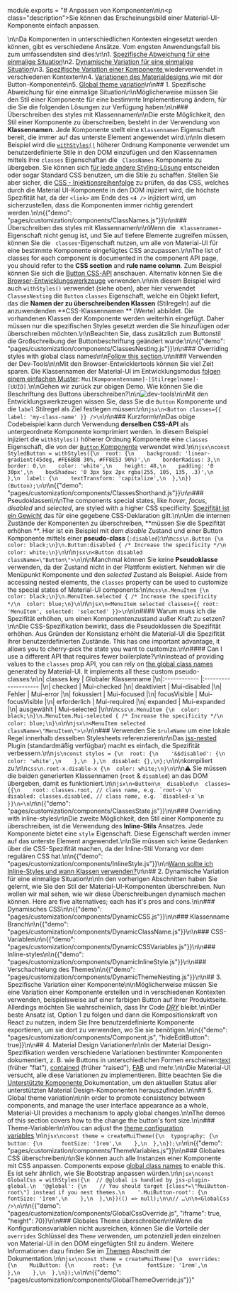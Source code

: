 module.exports = "# Anpassen von Komponenten\n\n<p class=\"description\">Sie können das Erscheinungsbild einer Material-UI-Komponente einfach anpassen.</p>\n\nDa Komponenten in unterschiedlichen Kontexten eingesetzt werden können, gibt es verschiedene Ansätze. Vom engsten Anwendungsfall bis zum umfassendsten sind dies:\n\n1. [Spezifische Abweichung für eine einmalige Situation](#1-specific-variation-for-a-one-time-situation)\n2. [Dynamische Variation für eine einmalige Situation](#2-dynamic-variation-for-a-one-time-situation)\n3. [ Spezifische Variation einer Komponente ](#3-specific-variation-of-a-component) wiederverwendet in verschiedenen Kontexten\n4. [ Variationen des Materialdesigns ](#4-material-design-variations) wie mit der Button-Komponente\n5. [Global theme variation](#5-global-theme-variation)\n\n## 1. Spezifische Abweichung für eine einmalige Situation\n\nMöglicherweise müssen Sie den Stil einer Komponente für eine bestimmte Implementierung ändern, für die Sie die folgenden Lösungen zur Verfügung haben:\n\n### Überschreiben des styles mit Klassennamen\n\nDie erste Möglichkeit, den Stil einer Komponente zu überschreiben, besteht in der Verwendung von **Klassennamen**. Jede Komponente stellt eine `Klassennamen` Eigenschaft bereit, die immer auf das unterste Element angewendet wird.\n\nIn diesem Beispiel wird die [`withStyles()`](/styles/basics/#higher-order-component-api) höherer Ordnung Komponente verwendet um benutzerdefinierte Stile in den DOM einzufügen und den Klassennamen mittels ihre `classes` Eigenschaftan die ` ClassNames` Komponente zu übergeben. Sie können sich [für jede andere Styling-Lösung](/guides/interoperability/) entscheiden oder sogar Standard CSS benutzen, um die Stile zu schaffen. Stellen Sie aber sicher, die [CSS - Injektionsreihenfolge](/styles/advanced/#css-injection-order) zu prüfen, da das CSS, welches durch die Material UI-Komponente in den DOM injiziert wird, die höchste Spezifität hat, da der `<link>` am Ende des `<4 />` injiziert wird, um sicherzustellen, dass die Komponenten immer richtig gerendert werden.\n\n{{\"demo\": \"pages/customization/components/ClassNames.js\"}}\n\n### Überschreiben des styles mit Klassennamen\n\nWenn die ` Klassennamen`-Eigenschaft nicht genug ist, und Sie auf tiefere Elemente zugreifen müssen, können Sie die ` classes`-Eigenschaft nutzen, um alle von Material-UI für eine bestimmte Komponente eingefügtes CSS anzupassen.\n\nThe list of classes for each component is documented in the component API page, you should refer to the **CSS section** and **rule name column**. Zum Beispiel können Sie sich die [ Button CSS-API](/api/button/#css) anschauen. Alternativ können Sie die [Browser-Entwicklungswerkzeuge](#using-the-dev-tools) verwenden.\n\nIn diesem Beispiel wird auch `withStyles()` verwendet (siehe oben), aber hier verwendet `ClassesNesting` die `Button` `classes` Eigenschaft, welche ein Objekt liefert, das die **Namen der zu überschreibenden Klassen** (Stilregeln) auf die anzuwendenden **CSS-Klassennamen ** (Werte) abbildet. Die vorhandenen Klassen der Komponente werden weiterhin eingefügt. Daher müssen nur die spezifischen Styles gesetzt werden die Sie hinzufügen oder überschreiben möchten.\n\nBeachten Sie, dass zusätzlich zum Buttonstil die Großschreibung der Buttonbeschriftung geändert wurde:\n\n{{\"demo\": \"pages/customization/components/ClassesNesting.js\"}}\n\n### Overriding styles with global class names\n\n[Follow this section](/styles/advanced/#with-material-ui-core).\n\n### Verwenden der Dev-Tools\n\nMit den Browser-Entwicklertools können Sie viel Zeit sparen. Die Klassennamen der Material-UI im Entwicklungsmodus [folgen einem einfachen Muster](/styles/advanced/#class-names): `Mui[Komponentenname]-[Stilregelname]-[UUID]`.\n\nGehen wir zurück zur obigen Demo. Wie können Sie die Beschriftung des Buttons überschreiben?\n\n![dev-tools](/static/images/customization/dev-tools.png)\n\nMit den Entwicklungswerkzeugen wissen Sie, dass Sie die `Button` Komponente und die `label` Stilregel als Ziel festlegen müssen:\n\n```jsx\n<Button classes={{ label: 'my-class-name' }} />\n```\n\n### Kurzform\n\nDas obige Codebeispiel kann durch Verwendung **derselben CSS-API** als untergeordnete Komponente komprimiert werden. In diesem Beispiel injiziert die `withStyles()` höherer Ordnung Komponente eine `classes` Eigenschaft, die von der [`Button` Komponente](/api/button/#css) verwendet wird.\n\n```jsx\nconst StyledButton = withStyles({\n  root: {\n    background: 'linear-gradient(45deg, #FE6B8B 30%, #FF8E53 90%)',\n    borderRadius: 3,\n    border: 0,\n    color: 'white',\n    height: 48,\n    padding: '0 30px',\n    boxShadow: '0 3px 5px 2px rgba(255, 105, 135, .3)',\n  },\n  label: {\n    textTransform: 'capitalize',\n  },\n})(Button);\n```\n\n{{\"demo\": \"pages/customization/components/ClassesShorthand.js\"}}\n\n### Pseudoklassen\n\nThe components special states, like *hover*, *focus*, *disabled* and *selected*, are styled with a higher CSS specificity. [Spezifität ist ein Gewicht](https://developer.mozilla.org/en-US/docs/Web/CSS/Specificity) das für eine gegebene CSS-Deklaration gilt.\n\nUm die internen Zustände der Komponenten zu überschreiben, **müssen Sie die Spezifität erhöhen **. Hier ist ein Beispiel mit dem *disable* Zustand und einer Button Komponente mittels einer **pseudo-class** (`:disabled`):\n\n```css\n.Button {\n  color: black;\n}\n.Button:disabled { /* Increase the specificity */\n  color: white;\n}\n```\n\n```jsx\n<Button disabled className=\"Button\">\n```\n\nManchmal können Sie keine **Pseudoklasse** verwenden, da der Zustand nicht in der Plattform existiert. Nehmen wir die Menüpunkt Komponente und den *selected* Zustand als Beispiel. Aside from accessing nested elements, the `classes` property can be used to customize the special states of Material-UI components:\n\n```css\n.MenuItem {\n  color: black;\n}\n.MenuItem.selected { /* Increase the specificity */\n  color: blue;\n}\n```\n\n```jsx\n<MenuItem selected classes={{ root: 'MenuItem', selected: 'selected' }}>\n```\n\n#### Warum muss ich die Spezifität erhöhen, um einen Komponentenzustand außer Kraft zu setzen?\n\nDie CSS-Spezifikation bewirkt, dass die Pseudoklassen die Spezifität erhöhen. Aus Gründen der Konsistanz erhöht die Material-UI die Spezifität ihrer benutzerdefinierten Zustände. This has one important advantage, it allows you to cherry-pick the state you want to customize.\n\n#### Can I use a different API that requires fewer boilerplate?\n\nInstead of providing values to the `classes` prop API, you can rely on [the global class names](/styles/advanced/#with-material-ui-core) generated by Material-UI. It implements all these custom pseudo-classes:\n\n| classes key  | Globaler Klassenname |\n|:------------ |:-------------------- |\n| checked      | Mui-checked          |\n| deaktiviert  | Mui-disabled         |\n| Fehler       | Mui-error            |\n| fokussiert   | Mui-focused          |\n| focusVisible | Mui-focusVisible     |\n| erforderlich | Mui-required         |\n| expanded     | Mui-expanded         |\n| ausgewählt   | Mui-selected         |\n\n\n```css\n.MenuItem {\n  color: black;\n}\n.MenuItem.Mui-selected { /* Increase the specificity */\n  color: blue;\n}\n```\n\n```jsx\n<MenuItem selected className=\"MenuItem\">\n```\n\n### Verwenden Sie `$ruleName` um eine lokale Regel innerhalb desselben Stylesheets referenzieren\n\nDas [jss-nested](https://github.com/cssinjs/jss-nested) Plugin (standardmäßig verfügbar) macht es einfach, die Spezifität verbessern.\n\n```js\nconst styles = {\n  root: {\n    '&$disabled': {\n      color: 'white',\n    },\n  },\n  disabled: {},\n};\n```\n\nkompiliert zu:\n\n```css\n.root-x.disable-x {\n  color: white;\n}\n```\n\n⚠️ Sie müssen die beiden generierten Klassennamen (`root` & `disabled`) an das DOM übergeben, damit es funktioniert.\n\n```jsx\n<Button\n  disabled\n  classes={{\n    root: classes.root, // class name, e.g. `root-x`\n    disabled: classes.disabled, // class name, e.g. `disabled-x`\n  }}\n>\n```\n\n{{\"demo\": \"pages/customization/components/ClassesState.js\"}}\n\n### Overriding with inline-styles\n\nDie zweite Möglichkeit, den Stil einer Komponente zu überschreiben, ist die Verwendung des **Inline-Stils** Ansatzes. Jede Komponente bietet eine `style` Eigenschaft. Diese Eigenschaft werden immer auf das unterste Element angewendet.\n\nSie müssen sich keine Gedanken über die CSS-Spezifität machen, da der Inline-Stil Vorrang vor dem regulären CSS hat.\n\n{{\"demo\": \"pages/customization/components/InlineStyle.js\"}}\n\n[Wann sollte ich Inline-Styles und wann Klassen verwenden?](/getting-started/faq/#when-should-i-use-inline-style-vs-classes)\n\n## 2. Dynamische Variation für eine einmalige Situation\n\nIn den vorherigen Abschnitten haben Sie gelernt, wie Sie den Stil der Material-UI-Komponenten überschreiben. Nun wollen wir mal sehen, wie wir diese Überschreibungen dynamisch machen können. Here are five alternatives; each has it's pros and cons.\n\n### Dynamisches CSS\n\n{{\"demo\": \"pages/customization/components/DynamicCSS.js\"}}\n\n### Klassenname Branch\n\n{{\"demo\": \"pages/customization/components/DynamicClassName.js\"}}\n\n### CSS-Variablen\n\n{{\"demo\": \"pages/customization/components/DynamicCSSVariables.js\"}}\n\n### Inline-styles\n\n{{\"demo\": \"pages/customization/components/DynamicInlineStyle.js\"}}\n\n### Verschachtelung des Themes\n\n{{\"demo\": \"pages/customization/components/DynamicThemeNesting.js\"}}\n\n## 3. Spezifische Variation einer Komponente\n\nMöglicherweise müssen Sie eine Variation einer Komponente erstellen und in verschiedenen Kontexten verwenden, beispielsweise auf einer farbigen Button auf Ihrer Produktseite. Allerdings möchten Sie wahrscheinlich, dass Ihr Code [*DRY*](https://en.wikipedia.org/wiki/Don%27t_repeat_yourself) bleibt.\n\nDer beste Ansatz ist, Option 1 zu folgen und dann die Kompositionskraft von React zu nutzen, indem Sie Ihre benutzerdefinierte Komponente exportieren, um sie dort zu verwenden, wo Sie sie benötigen.\n\n{{\"demo\": \"pages/customization/components/Component.js\", \"hideEditButton\": true}}\n\n## 4. Material Design Variationen\n\nIn der Material Design-Spezifikation werden verschiedene Variationen bestimmter Komponenten dokumentiert, z. B. wie Buttons in unterschiedlichen Formen erscheinen:[text](https://material.io/design/components/buttons.html#text-button) (früher \"flat\"), [contained](https://material.io/design/components/buttons.html#contained-button) (früher \"raised\"), [FAB](https://material.io/design/components/buttons-floating-action-button.html) und mehr.\n\nDie Material-UI versucht, alle diese Variationen zu implementieren. Bitte beachten Sie die [Unterstützte Komponente ](/getting-started/supported-components/) Dokumentation, um den aktuellen Status aller unterstützten Material Design-Komponenten herauszufinden.\n\n## 5. Global theme variation\n\nIn order to promote consistency between components, and manage the user interface appearance as a whole, Material-UI provides a mechanism to apply global changes.\n\nThe demos of this section covers how to the change the button's font size.\n\n### Theme-Variablen\n\nYou can adjust the [theme configuration variables](/customization/theming/#theme-configuration-variables).\n\n```jsx\nconst theme = createMuiTheme({\n  typography: {\n    button: {\n      fontSize: '1rem',\n    },\n  },\n});\n```\n\n{{\"demo\": \"pages/customization/components/ThemeVariables.js\"}}\n\n### Globales CSS überschreiben\n\nSie können auch alle Instanzen einer Komponente mit CSS anpassen. Components expose [global class names](/styles/advanced/#with-material-ui-core) to enable this. Es ist sehr ähnlich, wie Sie Bootstrap anpassen würden.\n\n```jsx\nconst GlobalCss = withStyles({\n  // @global is handled by jss-plugin-global.\n  '@global': {\n    // You should target [class*=\"MuiButton-root\"] instead if you nest themes.\n    '.MuiButton-root': {\n      fontSize: '1rem',\n    },\n  },\n})(() => null);\n\n// …\n\n<GlobalCss />\n```\n\n{{\"demo\": \"pages/customization/components/GlobalCssOverride.js\", \"iframe\": true, \"height\": 70}}\n\n### Globales Theme überschreiben\n\nWenn die Konfigurationsvariablen nicht ausreichen, können Sie die Vorteile der `overrides` Schlüssel des `Theme` verwenden, um potenziell jeden einzelnen von Material-UI in den DOM eingefügten Stil zu ändern. Weitere Informationen dazu finden Sie im [Themen](/customization/globals/#css) Abschnitt der Dokumentation.\n\n```jsx\nconst theme = createMuiTheme({\n  overrides: {\n    MuiButton: {\n      root: {\n        fontSize: '1rem',\n      },\n    },\n  },\n});\n```\n\n{{\"demo\": \"pages/customization/components/GlobalThemeOverride.js\"}}"